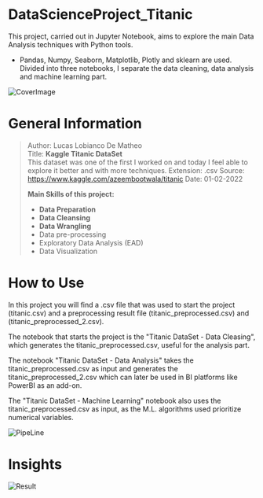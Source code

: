# DataScienceProject_Titanic
This project, carried out in Jupyter Notebook, aims to explore the main Data Analysis techniques with Python tools. 
- Pandas, Numpy, Seaborn, Matplotlib, Plotly and sklearn are used.
Divided into three notebooks, I separate the data cleaning, data analysis and machine learning part.

![CoverImage](https://user-images.githubusercontent.com/10830272/155903635-a10f1670-110e-4b8f-b239-951bda14e98c.png)

# General Information
>Author: Lucas Lobianco De Matheo  
>Title: **Kaggle Titanic DataSet**  
>This dataset was one of the first I worked on and today I feel able to explore it better and with more techniques.
>Extension: .csv
>Source: https://www.kaggle.com/azeembootwala/titanic
>Date: 01-02-2022
>
> **Main Skills of this project:** 
> - **Data Preparation**
> - **Data Cleansing**  
> - **Data Wrangling**  
> - Data pre-processing
> - Exploratory Data Analysis (EAD)
> - Data Visualization

# How to Use
In this project you will find a .csv file that was used to start the project (titanic.csv) and a preprocessing result file (titanic_preprocessed.csv) and (titanic_preprocessed_2.csv).

The notebook that starts the project is the "Titanic DataSet - Data Cleasing", which generates the titanic_preprocessed.csv, useful for the analysis part.

The notebook "Titanic DataSet - Data Analysis" takes the titanic_preprocessed.csv as input and generates the titanic_preprocessed_2.csv which can later be used in BI platforms like PowerBI as an add-on.

The "Titanic DataSet - Machine Learning" notebook also uses the titanic_preprocessed.csv as input, as the M.L. algorithms used prioritize numerical variables.

![PipeLine](https://user-images.githubusercontent.com/10830272/156050731-11978e9a-6c36-47fa-bb6e-f409dcd2fb39.png)

> 
# Insights 

![Result](https://user-images.githubusercontent.com/10830272/156065342-48897d2a-0a8f-44d1-9406-11b3d42f700b.png)



